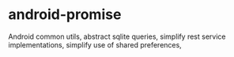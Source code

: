 # android-promise
Android common utils, abstract sqlite queries, simplify rest service implementations, simplify use of shared preferences, 
